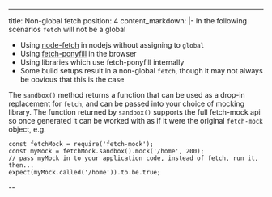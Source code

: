 ---
title: Non-global fetch
position: 4
content_markdown: |-
  In the following scenarios `fetch` will not be a global

  - Using [node-fetch](https://www.npmjs.com/package/node-fetch) in nodejs without assigning to `global`
  - Using [fetch-ponyfill](https://www.npmjs.com/package/fetch-ponyfill) in the browser
  - Using libraries which use fetch-ponyfill internally
  - Some build setups result in a non-global `fetch`, though it may not always be obvious that this is the case

  The `sandbox()` method returns a function that can be used as a drop-in replacement for `fetch`, and can be passed into your choice of mocking library. The function returned by `sandbox()` supports the full fetch-mock api so once generated it can be worked with as if it were the original `fetch-mock` object, e.g.

  ```
  const fetchMock = require('fetch-mock');
  const myMock = fetchMock.sandbox().mock('/home', 200);
  // pass myMock in to your application code, instead of fetch, run it, then...
  expect(myMock.called('/home')).to.be.true;
  ```
--
